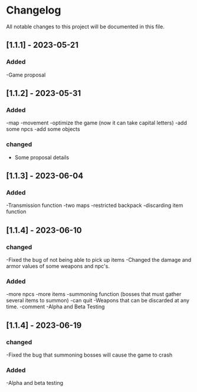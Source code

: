 # Changelog

All notable changes to this project will be documented in this file.

## [1.1.1] - 2023-05-21

### Added
-Game proposal

## [1.1.2] - 2023-05-31

### Added
-map
-movement
-optimize the game (now it can take capital letters)
-add some npcs
-add some objects

### changed
- Some proposal details

## [1.1.3] - 2023-06-04

### Added
-Transmission function
-two maps
-restricted backpack
-discarding item function

## [1.1.4] - 2023-06-10

### changed
-Fixed the bug of not being able to pick up items
-Changed the damage and armor values of some weapons and npc's.

### Added
-more npcs
-more items
-summoning function (bosses that must gather several items to summon)
-can quit
-Weapons that can be discarded at any time.
-comment
-Alpha and Beta Testing

## [1.1.4] - 2023-06-19

### changed
-Fixed the bug that summoning bosses will cause the game to crash

### Added
-Alpha and beta testing
